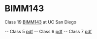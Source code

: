 # BIMM143
Class 19 [BIMM143](https://bioboot.github.io/bimm143_F24/schedule/#19) at UC San Diego

-- Class 5 [pdf](https://github.com/marrianex2/bimm143_github/blob/main/class05/Class05.pdf)
-- Class 6 [pdf](https://github.com/marrianex2/bimm143_github/blob/main/Class%206/Class-6.pdf) 
-- Class 7 [pdf](https://github.com/marrianex2/bimm143_github/blob/main/Lab%207%20BIMM%20143/Class-7-BIMM-143.pdf) 

